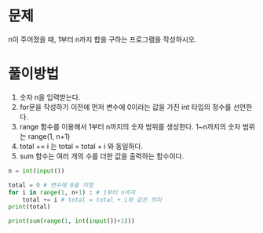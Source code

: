 # 문제
n이 주어졌을 때, 1부터 n까지 합을 구하는 프로그램을 작성하시오.

# 풀이방법
1. 숫자 n을 입력받는다.
2. for문을 작성하기 이전에 먼저 변수에 0이라는 값을 가진 int 타입의 정수를 선언한다.
3. range 함수를 이용해서 1부터 n까지의 숫자 범위를 생성한다. 1~n까지의 숫자 범위는 range(1, n+1)
4. total += i 는 total = total + i 와 동일하다.
5. sum 함수는 여러 개의 수를 더한 값을 출력하는 함수이다.

```python
n = int(input())

total = 0 # 변수에 0을 지정
for i in range(1, n+1) : # 1부터 n까지
    total += i # total = total + i와 같은 의미
print(total)
```
```python
print(sum(range(1, int(input())+1)))
```
